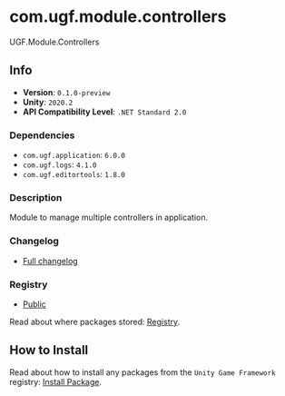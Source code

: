 # com.ugf.module.controllers

UGF.Module.Controllers

## Info

- **Version**: `0.1.0-preview`
- **Unity**: `2020.2`
- **API Compatibility Level**: `.NET Standard 2.0`

### Dependencies

- `com.ugf.application`: `6.0.0`
- `com.ugf.logs`: `4.1.0`
- `com.ugf.editortools`: `1.8.0`


### Description

Module to manage multiple controllers in application.

### Changelog

- [Full changelog](changelog.md)

### Registry

- [Public](https://bintray.com/unity-game-framework/public)

Read about where packages stored: [Registry](https://github.com/unity-game-framework/organization/blob/master/docs/registry.md).

## How to Install

Read about how to install any packages from the `Unity Game Framework` registry: [Install Package](https://github.com/unity-game-framework/organization/blob/master/docs/install-packages.md).
